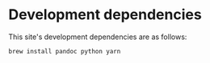 Development dependencies
===

This site's development dependencies are as follows:

```sh
brew install pandoc python yarn
```

